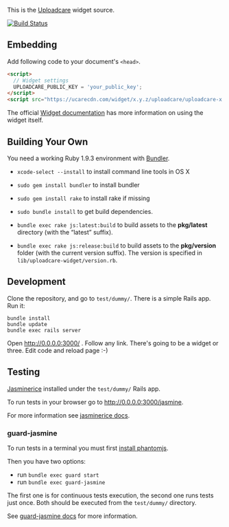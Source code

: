 This is the [Uploadcare](http://uploadcare.com) widget source.

[![Build Status](https://travis-ci.org/uploadcare/uploadcare-widget.png?branch=master)](https://travis-ci.org/uploadcare/uploadcare-widget)

## Embedding

Add following code to your document's `<head>`.

```html
<script>
  // Widget settings
  UPLOADCARE_PUBLIC_KEY = 'your_public_key';
</script>
<script src="https://ucarecdn.com/widget/x.y.z/uploadcare/uploadcare-x.y.z.min.js" charset="utf-8"></script>
```

The official [Widget documentation](https://uploadcare.com/documentation/widget/)
has more information on using the widget itself.

## Building Your Own

You need a working Ruby 1.9.3 environment
with [Bundler](http://gembundler.com/).

* `xcode-select --install` to install command line tools in OS X
* `sudo gem install bundler` to install bundler
* `sudo gem install rake` to install rake if missing

* `sudo bundle install` to get build dependencies.
* `bundle exec rake js:latest:build` to build assets
  to the **pkg/latest** directory (with the “latest” suffix).
* `bundle exec rake js:release:build` to build assets
  to the **pkg/version** folder (with the current version suffix).
  The version is specified in `lib/uploadcare-widget/version.rb`.


## Development

Clone the repository, and go to `test/dummy/`. There is a simple Rails app. Run it:

    bundle install
    bundle update
    bundle exec rails server
    
Open http://0.0.0.0:3000/ . Follow any link. 
There's going to be a widget or three. Edit code and reload page :-)


## Testing

[Jasminerice](https://github.com/bradphelan/jasminerice) 
installed under the `test/dummy/` Rails app.

To run tests in your browser go to http://0.0.0.0:3000/jasmine.

For more information see 
[jasminerice docs](https://github.com/bradphelan/jasminerice).

### guard-jasmine

To run tests in a terminal you must first 
[install phantomjs](https://github.com/netzpirat/guard-jasmine#phantomjs).

Then you have two options:

  - run `bundle exec guard start`
  - run `bundle exec guard-jasmine`

The first one is for continuous tests execution,
the second one runs tests just once.
Both should be executed from the `test/dummy/` directory.

See [guard-jasmine docs](https://github.com/netzpirat/guard-jasmine) 
for more information.
